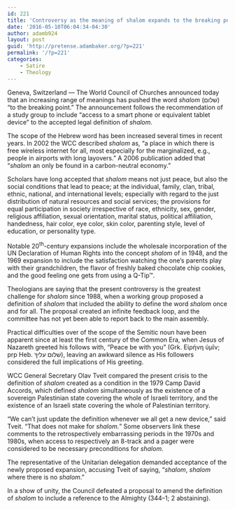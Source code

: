 ```yaml
---
id: 221
title: 'Controversy as the meaning of shalom expands to the breaking point'
date: '2016-05-10T06:04:34-04:30'
author: adamb924
layout: post
guid: 'http://pretense.adambaker.org/?p=221'
permalink: '/?p=221'
categories:
    - Satire
    - Theology
---
```


Geneva, Switzerland — The World Council of Churches announced today that an increasing range of meanings has pushed the word *shalom* (שׁלום) “to the breaking point.” The announcement follows the recommendation of a study group to include “access to a smart phone or equivalent tablet device” to the accepted legal definition of *shalom*.

The scope of the Hebrew word has been increased several times in recent years. In 2002 the WCC described *shalom* as, “a place in which there is free wireless internet for all, most especially for the marginalized, e.g., people in airports with long layovers.” A 2006 publication added that “*shalom* an only be found in a carbon-neutral economy.”

Scholars have long accepted that *shalom* means not just peace, but also the social conditions that lead to peace; at the individual, family, clan, tribal, ethnic, national, and international levels; especially with regard to the just distribution of natural resources and social services; the provisions for equal participation in society irrespective of race, ethnicity, sex, gender, religious affiliation, sexual orientation, marital status, political affiliation, handedness, hair color, eye color, skin color, parenting style, level of education, or personality type.

Notable 20<sup>th</sup>-century expansions include the wholesale incorporation of the UN Declaration of Human Rights into the concept *shalom* of in 1948, and the 1969 expansion to include the satisfaction watching the one’s parents play with their grandchildren, the flavor of freshly baked chocolate chip cookies, and the good feeling one gets from using a Q-Tip™.

Theologians are saying that the present controversy is the greatest challenge for *shalom* since 1988, when a working group proposed a definition of *shalom* that included the ability to define the word *shalom* once and for all. The proposal created an infinite feedback loop, and the committee has not yet been able to report back to the main assembly.

Practical difficulties over of the scope of the Semitic noun have been apparent since at least the first century of the Common Era, when Jesus of Nazareth greeted his follows with, “Peace be with you” (Grk. Εἰρήνη ὑμῖν; prp Heb. שׁלום עליךָ), leaving an awkward silence as His followers considered the full implications of His greeting.

WCC General Secretary Olav Tveit compared the present crisis to the definition of *shalom* created as a condition in the 1979 Camp David Accords, which defined *shalom* simultaneously as the existence of a sovereign Palestinian state covering the whole of Israeli territory, and the existence of an Israeli state covering the whole of Palestinian territory.

“We can’t just update the definition whenever we all get a new device,” said Tveit. “That does not make for *shalom.*” Some observers link these comments to the retrospectively embarrassing periods in the 1970s and 1980s, when access to respectively an 8-track and a pager were considered to be necessary preconditions for *shalom*.

The representative of the Unitarian delegation demanded acceptance of the newly proposed expansion, accusing Tveit of saying, “*shalom*, *shalom* where there is no *shalom*.”

In a show of unity, the Council defeated a proposal to amend the definition of *shalom* to include a reference to the Almighty (344–1; 2 abstaining).